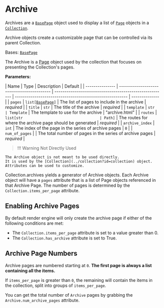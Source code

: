 <!-- markdownlint-disable MD052 -->

# Archive

Archives are a [`BasePage`](../page?id=basepage) object used to display a list of [`Page`](../page?id=page) objects in a [`Collection`](../collection?id=collection).

Archive objects create a customizable page that can be controlled via its parent Collection.

Bases: [`BasePage`](../page?id=basepage)

The Archive is a [Page](../page?id=page) object used by the collection
that focuses on presenting the Collection's pages.

**Parameters:**

<!-- markdownlint-disable -->

| Name            | Type                                        | Description                                              | Default                                                   |
| --------------- | ------------------------------------------- | -------------------------------------------------------- | --------------------------------------------------------- | -------------- |
| `pages`         | `list[`[`BasePage`](../page?id=basepage)`]` | The list of pages to include in the archive              | _required_                                                |
| `title`         | `str`                                       | The title of the archive                                 | _required_                                                |
| `template`      | `str                                        | Template`                                                | The template to use for the archive                       | "archive.html" |
| `routes`        | `list[str                                   | Path]`                                                   | The routes for where the archive page should be generated | _required_     |
| `archive_index` | `int`                                       | The index of the page in the series of archive pages     | `0`                                                       |
| `num_of_pages`  |                                             | The total number of pages in the series of archive pages | _required_                                                |

> !!! Warning Not Directly Used

    The Archive object is not meant to be used directly.
    It is used by the [Collection](../collection?id=collection) object.
    Attributes can be used to customize.

Collection.archives yields a generator of Archive objects. Each Archive object will have a `pages` attribute that is a list of Page objects referenced in that Archive Page. The number of pages is determined by the `Collection.items_per_page` attribute.

## Enabling Archive Pages

By default render engine will only create the archive page if either of the following conditions are met:

- The `Collection.items_per_page` attribute is set to a value greater than 0.
- The `Collection.has_archive` attribute is set to True.

## Archive Page Numbers

Archive pages are numbered starting at `0`. **The first page is always a list containing all the items.**

If `items_per_page` is greater than `0`, the remaining will contain the items in the collection, split into groups of `items_per_page`.

You can get the total number of `Archive` pages by grabbing the `Archive.num_archive_pages` attribute.
